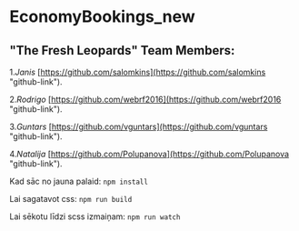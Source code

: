 # EconomyBookings_new

## "The Fresh Leopards" Team Members:

1.*Janis* [https://github.com/salomkins](https://github.com/salomkins "github-link").

2.*Rodrigo* [https://github.com/webrf2016](https://github.com/webrf2016 "github-link").

3.*Guntars* [https://github.com/vguntars](https://github.com/vguntars "github-link").

4.*Natalija* [https://github.com/Polupanova](https://github.com/Polupanova "github-link").

Kad sāc no jauna palaid:
`npm install`

Lai sagatavot css:
`npm run build`

Lai sēkotu līdzi scss izmaiņam:
`npm run watch`
